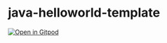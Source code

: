 # java-helloworld-template

[![Open in Gitpod](https://gitpod.io/button/open-in-gitpod.svg)](https://gitpod.io/#https://github.com/danielcregg/java-helloworld-template)
